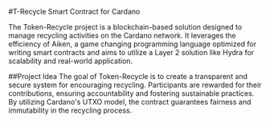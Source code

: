 #T-Recycle Smart Contract for Cardano

The Token-Recycle project is a blockchain-based solution designed to manage recycling activities on the Cardano network. It leverages the efficiency of Aiken, a game changing programming language optimized for writing smart contracts and aims to utilize a Layer 2 solution like Hydra for scalability and real-world application.

##Project Idea
The goal of Token-Recycle is to create a transparent and secure system for encouraging recycling. Participants are rewarded for their contributions, ensuring accountability and fostering sustainable practices. By utilizing Cardano's UTXO model, the contract guarantees fairness and immutability in the recycling process.
